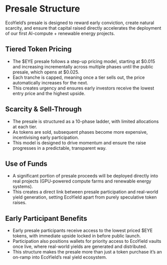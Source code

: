 # Presale Structure

EcoYield’s presale is designed to reward early conviction, create natural scarcity, and ensure that capital raised directly accelerates the deployment of our first AI-compute + renewable energy projects.

## Tiered Token Pricing

* The $EYE presale follows a step-up pricing model, starting at $0.015 and increasing incrementally across multiple phases until the public presale, which opens at $0.025.
* Each tranche is capped, meaning once a tier sells out, the price automatically increases for the next.
* This creates urgency and ensures early investors receive the lowest entry price and the highest upside.

## Scarcity & Sell-Through

* The presale is structured as a 10-phase ladder, with limited allocations at each tier.
* As tokens are sold, subsequent phases become more expensive, incentivising early participation.
* This model is designed to drive momentum and ensure the raise progresses in a predictable, transparent way.

## Use of Funds

* A significant portion of presale proceeds will be deployed directly into real projects (GPU-powered compute farms and renewable energy systems).
* This creates a direct link between presale participation and real-world yield generation, setting EcoYield apart from purely speculative token raises.

## Early Participant Benefits

* Early presale participants receive access to the lowest priced $EYE tokens, with immediate upside locked in before public launch.
* Participation also positions wallets for priority access to EcoYield vaults once live, where real-world yields are generated and distributed.
* This structure makes the presale more than just a token purchase it’s an on-ramp into EcoYield’s real yield ecosystem.
